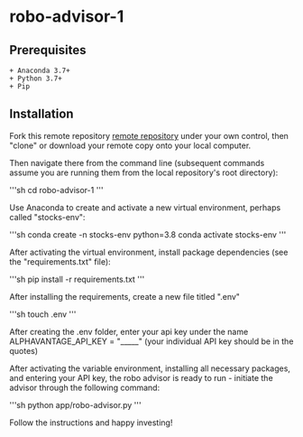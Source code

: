 # robo-advisor-1

## Prerequisites

    + Anaconda 3.7+
    + Python 3.7+
    + Pip

## Installation

Fork this remote repository [remote repository](https://github.com/PHeitmann9604/robo-advisor-1)  under your own control, then "clone" or download your remote copy onto your local computer.

Then navigate there from the command line (subsequent commands assume you are running them from the local repository's root directory):

'''sh
cd robo-advisor-1
'''

Use Anaconda to create and activate a new virtual environment, perhaps called "stocks-env":

'''sh
conda create -n stocks-env python=3.8
conda activate stocks-env
'''

After activating the virtual environment, install package dependencies (see the "requirements.txt" file):

'''sh
pip install -r requirements.txt
'''

After installing the requirements, create a new file titled ".env"

'''sh
touch .env
'''

After creating the .env folder, enter your api key under the name ALPHAVANTAGE_API_KEY = "_____" (your individual API key should be in the quotes)

After activating the variable environment, installing all necessary packages, and entering your API key, the robo advisor is ready to run - initiate the advisor through the following command:

'''sh
python app/robo-advisor.py
'''

Follow the instructions and happy investing!